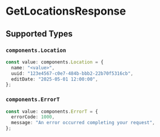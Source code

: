 # GetLocationsResponse


## Supported Types

### `components.Location`

```typescript
const value: components.Location = {
  name: "<value>",
  uuid: "123e4567-c0e7-484b-bbb2-22b70f5316cb",
  editDate: "2025-05-01 12:00:00",
};
```

### `components.ErrorT`

```typescript
const value: components.ErrorT = {
  errorCode: 1000,
  message: "An error occurred completing your request",
};
```

